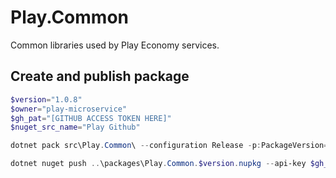 # Play.Common
Common libraries used by Play Economy services.

## Create and publish package
```powershell
$version="1.0.8"
$owner="play-microservice"
$gh_pat="[GITHUB ACCESS TOKEN HERE]"
$nuget_src_name="Play Github"

dotnet pack src\Play.Common\ --configuration Release -p:PackageVersion=$version -p:RepositoryUrl=https://github.com/$owner/play.common -o ..\packages

dotnet nuget push ..\packages\Play.Common.$version.nupkg --api-key $gh_pat --source $nuget_src_name
```